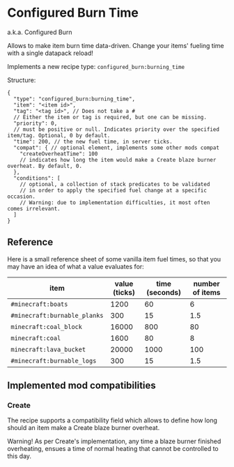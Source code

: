 # Configured Burn Time
a.k.a. Configured Burn

Allows to make item burn time data-driven.
Change your items' fueling time with a single datapack reload!

Implements a new recipe type: `configured_burn:burning_time`

Structure:

```json5
{
  "type": "configured_burn:burning_time",
  "item": "<item id>",
  "tag": "<tag id>", // Does not take a #
  // Either the item or tag is required, but one can be missing.
  "priority": 0,
  // must be positive or null. Indicates priority over the specified item/tag. Optional, 0 by default.
  "time": 200, // the new fuel time, in server ticks.
  "compat": { // optional element, implements some other mods compat
    "createOverheatTime": 100
    // indicates how long the item would make a Create blaze burner overheat. By default, 0. 
  },
  "conditions": [
    // optional, a collection of stack predicates to be validated
    // in order to apply the specified fuel change at a specific occasion.
    // Warning: due to implementation difficulties, it most often comes irrelevant.
  ]
}
```

## Reference

Here is a small reference sheet of some vanilla item fuel times,
so that you may have an idea of what a value evaluates for:

| item                         | value (ticks) | time (seconds) | number of items |
|------------------------------|---------------|----------------|-----------------|
| `#minecraft:boats`           | 1200          | 60             | 6               |
| `#minecraft:burnable_planks` | 300           | 15             | 1.5             |
| `minecraft:coal_block`       | 16000         | 800            | 80              |
| `minecraft:coal`             | 1600          | 80             | 8               |
| `minecraft:lava_bucket`      | 20000         | 1000           | 100             |
| `#minecraft:burnable_logs`   | 300           | 15             | 1.5             |

## Implemented mod compatibilities

### Create

The recipe supports a compatibility field which allows to define how long should an item make a Create blaze burner overheat.

Warning! As per Create's implementation, any time a blaze burner finished overheating, ensues a time of normal heating that
cannot be controlled to this day.